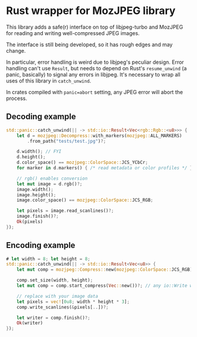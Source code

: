 # Rust wrapper for MozJPEG library

This library adds a safe(r) interface on top of libjpeg-turbo and MozJPEG for reading and writing well-compressed JPEG images.

The interface is still being developed, so it has rough edges and may change.

In particular, error handling is weird due to libjpeg's peculiar design. Error handling can't use `Result`, but needs to depend on Rust's `resume_unwind` (a panic, basically) to signal any errors in libjpeg. It's necessary to wrap all uses of this library in `catch_unwind`.

In crates compiled with `panic=abort` setting, any JPEG error will abort the process.

## Decoding example

```rust
std::panic::catch_unwind(|| -> std::io::Result<Vec<rgb::Rgb::<u8>>> {
    let d = mozjpeg::Decompress::with_markers(mozjpeg::ALL_MARKERS)
        .from_path("tests/test.jpg")?;

    d.width(); // FYI
    d.height();
    d.color_space() == mozjpeg::ColorSpace::JCS_YCbCr;
    for marker in d.markers() { /* read metadata or color profiles */ }

    // rgb() enables conversion
    let mut image = d.rgb()?;
    image.width();
    image.height();
    image.color_space() == mozjpeg::ColorSpace::JCS_RGB;

    let pixels = image.read_scanlines()?;
    image.finish()?;
    Ok(pixels)
});
```

## Encoding example

```rust
# let width = 8; let height = 8;
std::panic::catch_unwind(|| -> std::io::Result<Vec<u8>> {
    let mut comp = mozjpeg::Compress::new(mozjpeg::ColorSpace::JCS_RGB);

    comp.set_size(width, height);
    let mut comp = comp.start_compress(Vec::new())?; // any io::Write will work

    // replace with your image data
    let pixels = vec![0u8; width * height * 3];
    comp.write_scanlines(&pixels[..])?;

    let writer = comp.finish()?;
    Ok(writer)
});
```
